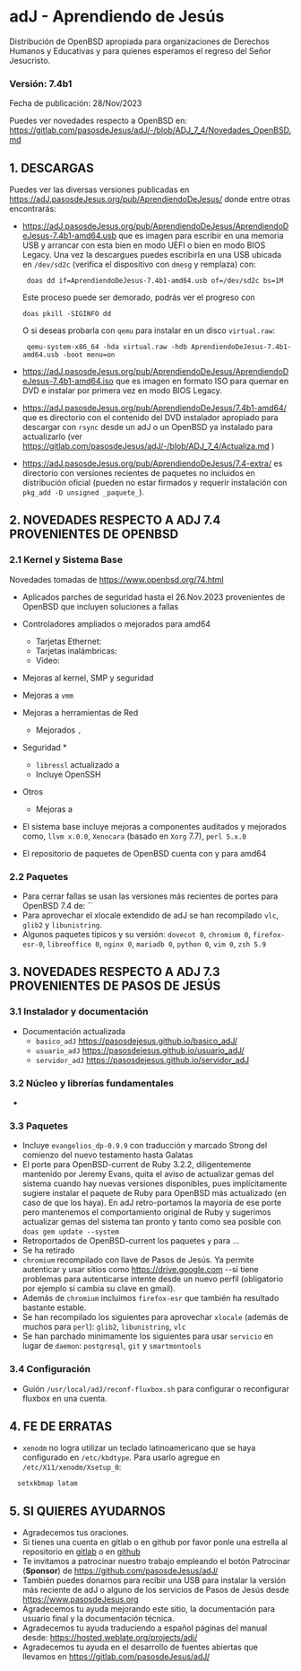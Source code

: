 # adJ - Aprendiendo de Jesús

Distribución de OpenBSD apropiada para organizaciones de Derechos Humanos
y Educativas y para quienes esperamos el regreso del Señor Jesucristo.

### Versión: 7.4b1
Fecha de publicación: 28/Nov/2023

Puedes ver novedades respecto a OpenBSD en:
  <https://gitlab.com/pasosdeJesus/adJ/-/blob/ADJ_7_4/Novedades_OpenBSD.md>

## 1. DESCARGAS

Puedes ver las diversas versiones publicadas en
<https://adJ.pasosdeJesus.org/pub/AprendiendoDeJesus/> donde entre otras
encontrarás:

* <https://adJ.pasosdeJesus.org/pub/AprendiendoDeJesus/AprendiendoDeJesus-7.4b1-amd64.usb>
  que es imagen para escribir en una memoria USB y arrancar con esta bien en
  modo UEFI o bien en modo BIOS Legacy. Una vez
  la descargues puedes escribirla en una USB ubicada en `/dev/sd2c`
  (verifica el dispositivo con `dmesg` y remplaza) con:

       doas dd if=AprendiendoDeJesus-7.4b1-amd64.usb of=/dev/sd2c bs=1M

  Este proceso puede ser demorado, podrás ver el progreso con

      doas pkill -SIGINFO dd

  O si deseas probarla con `qemu` para instalar en un disco `virtual.raw`:

       qemu-system-x86_64 -hda virtual.raw -hdb AprendiendoDeJesus-7.4b1-amd64.usb -boot menu=on

* <https://adJ.pasosdeJesus.org/pub/AprendiendoDeJesus/AprendiendoDeJesus-7.4b1-amd64.iso>
  que es imagen en formato ISO para quemar en DVD e instalar por primera vez
  en modo BIOS Legacy.

* <https://adJ.pasosdeJesus.org/pub/AprendiendoDeJesus/7.4b1-amd64/>
  que es directorio con el contenido del DVD instalador apropiado para descargar
  con `rsync` desde un adJ o un OpenBSD ya instalado para actualizarlo (ver
  <https://gitlab.com/pasosdeJesus/adJ/-/blob/ADJ_7_4/Actualiza.md> )

* <https://adJ.pasosdeJesus.org/pub/AprendiendoDeJesus/7.4-extra/>
  es directorio con versiones recientes de paquetes no incluidos en
  distribución oficial (pueden no estar firmados y requerir instalación con
  `pkg_add -D unsigned _paquete_`).

## 2. NOVEDADES RESPECTO A ADJ 7.4 PROVENIENTES DE OPENBSD

### 2.1 Kernel y Sistema Base

Novedades tomadas de <https://www.openbsd.org/74.html>

* Aplicados parches de seguridad hasta el 26.Nov.2023 provenientes de
  OpenBSD que incluyen soluciones a fallas
* Controladores ampliados o mejorados para amd64
  * Tarjetas Ethernet:
  * Tarjetas inalámbricas:
  * Video: 
* Mejoras al kernel, SMP y seguridad
* Mejoras a `vmm`
* Mejoras a herramientas de Red
  * Mejorados ``, ``
* Seguridad
  * 
  * `libressl` actualizado a 
  * Incluye OpenSSH 
* Otros
  * Mejoras a 

* El sistema base incluye mejoras a componentes auditados y mejorados
  como, `llvm x.0.0`,  `Xenocara` (basado en `Xorg` 7.7),
  `perl 5.x.0`
* El repositorio de paquetes de OpenBSD cuenta con y para amd64


### 2.2 Paquetes

* Para cerrar fallas se usan las versiones más recientes de portes
  para OpenBSD 7.4 de: ``
* Para aprovechar el xlocale extendido de adJ se han recompilado
  `vlc`, `glib2` y `libunistring`.
* Algunos paquetes típicos y su versión: `dovecot 0`,
  `chromium 0`, `firefox-esr-0`,
  `libreoffice 0`,
  `nginx 0`, `mariadb 0`,
  `python 0`, `vim 0`, `zsh 5.9`


## 3. NOVEDADES RESPECTO A ADJ 7.3 PROVENIENTES DE PASOS DE JESÚS

### 3.1 Instalador y documentación

* Documentación actualizada
  * `basico_adJ`
    <https://pasosdejesus.github.io/basico_adJ/>
  * `usuario_adJ`
    <https://pasosdejesus.github.io/usuario_adJ/>
  * `servidor_adJ`
    <https://pasosdejesus.github.io/servidor_adJ>

### 3.2 Núcleo y librerías fundamentales

* 

### 3.3 Paquetes

* Incluye `evangelios_dp-0.9.9` con traducción y marcado Strong del
  comienzo del nuevo testamento hasta Galatas
* El porte para OpenBSD-current de Ruby 3.2.2, diligentemente mantenido
  por Jeremy Evans, quita el aviso de actualizar gemas del sistema cuando
  hay nuevas versiones disponibles, pues implícitamente sugiere instalar el
  paquete de Ruby para OpenBSD más actualizado (en caso de que los haya).
  En adJ retro-portamos la mayoría de ese porte pero mantenemos el
  comportamiento original de Ruby y sugerimos actualizar gemas del
  sistema tan pronto y tanto como sea posible con
  `doas gem update --system`
* Retroportados de OpenBSD-current los paquetes `` y `` para ...
* Se ha retirado
* `chromium` recompilado con llave de Pasos de Jesús.  Ya permite autenticar
  y usar sitios como <https://drive.google.com>  --si tiene problemas para
  autenticarse intente desde un nuevo perfil (obligatorio por ejemplo si
  cambia su clave en gmail).
* Además de `chromium` incluimos `firefox-esr` que también ha resultado
  bastante estable.
* Se han recompilado los siguientes para aprovechar `xlocale` (además de muchos
  para `perl`): `glib2`, `libunistring`, `vlc`
* Se han parchado minimamente los siguientes para usar `servicio` en lugar
  de `daemon`: `postgresql`, `git` y `smartmontools`

### 3.4 Configuración

* Guión `/usr/local/adJ/reconf-fluxbox.sh` para configurar o reconfigurar
  fluxbox en una cuenta.

## 4. FE DE ERRATAS

- `xenodm` no logra utilizar un teclado latinoamericano que se haya
  configurado en `/etc/kbdtype`.  Para usarlo
  agregue en `/etc/X11/xenodm/Xsetup_0`:
```
  setxkbmap latam
```

## 5. SI QUIERES AYUDARNOS

* Agradecemos tus oraciones.
* Si tienes una cuenta en gitlab o en github por favor ponle una estrella al
  repositorio en [gitlab](https://gitlab.com/pasosdeJesus/adJ) o
  en [github](https://github.com/pasosdeJesus/adJ/)
* Te invitamos a patrocinar nuestro trabajo empleando el botón
  Patrocinar (__Sponsor__) de <https://github.com/pasosdeJesus/adJ/>
* También puedes donarnos para recibir una USB para instalar la
  versión más reciente de adJ o alguno de los servicios de Pasos
  de Jesús desde <https://www.pasosdeJesus.org>
* Agradecemos tu ayuda mejorando este sitio, la documentación
  para usuario final y la documentación técnica.
* Agradecemos tu ayuda traduciendo a español páginas del
  manual desde: <https://hosted.weblate.org/projects/adj/>
* Agradecemos tu ayuda en el desarrollo de fuentes abiertas que llevamos
  en <https://gitlab.com/pasosdeJesus/adJ/>

